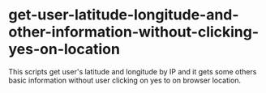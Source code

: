 # get-user-latitude-longitude-and-other-information-without-clicking-yes-on-location
This scripts get user's latitude and longitude by IP and it gets some others basic information without user clicking on yes to on browser location.
